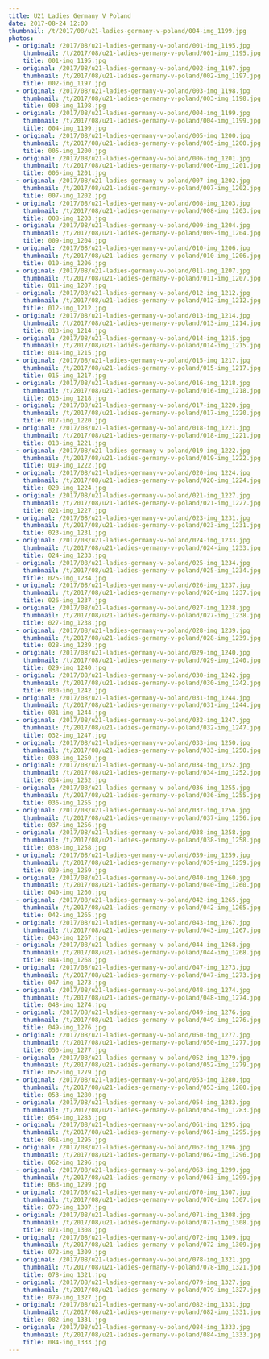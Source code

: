 ```yaml
---
title: U21 Ladies Germany V Poland
date: 2017-08-24 12:00
thumbnail: /t/2017/08/u21-ladies-germany-v-poland/004-img_1199.jpg
photos:
  - original: /2017/08/u21-ladies-germany-v-poland/001-img_1195.jpg
    thumbnail: /t/2017/08/u21-ladies-germany-v-poland/001-img_1195.jpg
    title: 001-img_1195.jpg
  - original: /2017/08/u21-ladies-germany-v-poland/002-img_1197.jpg
    thumbnail: /t/2017/08/u21-ladies-germany-v-poland/002-img_1197.jpg
    title: 002-img_1197.jpg
  - original: /2017/08/u21-ladies-germany-v-poland/003-img_1198.jpg
    thumbnail: /t/2017/08/u21-ladies-germany-v-poland/003-img_1198.jpg
    title: 003-img_1198.jpg
  - original: /2017/08/u21-ladies-germany-v-poland/004-img_1199.jpg
    thumbnail: /t/2017/08/u21-ladies-germany-v-poland/004-img_1199.jpg
    title: 004-img_1199.jpg
  - original: /2017/08/u21-ladies-germany-v-poland/005-img_1200.jpg
    thumbnail: /t/2017/08/u21-ladies-germany-v-poland/005-img_1200.jpg
    title: 005-img_1200.jpg
  - original: /2017/08/u21-ladies-germany-v-poland/006-img_1201.jpg
    thumbnail: /t/2017/08/u21-ladies-germany-v-poland/006-img_1201.jpg
    title: 006-img_1201.jpg
  - original: /2017/08/u21-ladies-germany-v-poland/007-img_1202.jpg
    thumbnail: /t/2017/08/u21-ladies-germany-v-poland/007-img_1202.jpg
    title: 007-img_1202.jpg
  - original: /2017/08/u21-ladies-germany-v-poland/008-img_1203.jpg
    thumbnail: /t/2017/08/u21-ladies-germany-v-poland/008-img_1203.jpg
    title: 008-img_1203.jpg
  - original: /2017/08/u21-ladies-germany-v-poland/009-img_1204.jpg
    thumbnail: /t/2017/08/u21-ladies-germany-v-poland/009-img_1204.jpg
    title: 009-img_1204.jpg
  - original: /2017/08/u21-ladies-germany-v-poland/010-img_1206.jpg
    thumbnail: /t/2017/08/u21-ladies-germany-v-poland/010-img_1206.jpg
    title: 010-img_1206.jpg
  - original: /2017/08/u21-ladies-germany-v-poland/011-img_1207.jpg
    thumbnail: /t/2017/08/u21-ladies-germany-v-poland/011-img_1207.jpg
    title: 011-img_1207.jpg
  - original: /2017/08/u21-ladies-germany-v-poland/012-img_1212.jpg
    thumbnail: /t/2017/08/u21-ladies-germany-v-poland/012-img_1212.jpg
    title: 012-img_1212.jpg
  - original: /2017/08/u21-ladies-germany-v-poland/013-img_1214.jpg
    thumbnail: /t/2017/08/u21-ladies-germany-v-poland/013-img_1214.jpg
    title: 013-img_1214.jpg
  - original: /2017/08/u21-ladies-germany-v-poland/014-img_1215.jpg
    thumbnail: /t/2017/08/u21-ladies-germany-v-poland/014-img_1215.jpg
    title: 014-img_1215.jpg
  - original: /2017/08/u21-ladies-germany-v-poland/015-img_1217.jpg
    thumbnail: /t/2017/08/u21-ladies-germany-v-poland/015-img_1217.jpg
    title: 015-img_1217.jpg
  - original: /2017/08/u21-ladies-germany-v-poland/016-img_1218.jpg
    thumbnail: /t/2017/08/u21-ladies-germany-v-poland/016-img_1218.jpg
    title: 016-img_1218.jpg
  - original: /2017/08/u21-ladies-germany-v-poland/017-img_1220.jpg
    thumbnail: /t/2017/08/u21-ladies-germany-v-poland/017-img_1220.jpg
    title: 017-img_1220.jpg
  - original: /2017/08/u21-ladies-germany-v-poland/018-img_1221.jpg
    thumbnail: /t/2017/08/u21-ladies-germany-v-poland/018-img_1221.jpg
    title: 018-img_1221.jpg
  - original: /2017/08/u21-ladies-germany-v-poland/019-img_1222.jpg
    thumbnail: /t/2017/08/u21-ladies-germany-v-poland/019-img_1222.jpg
    title: 019-img_1222.jpg
  - original: /2017/08/u21-ladies-germany-v-poland/020-img_1224.jpg
    thumbnail: /t/2017/08/u21-ladies-germany-v-poland/020-img_1224.jpg
    title: 020-img_1224.jpg
  - original: /2017/08/u21-ladies-germany-v-poland/021-img_1227.jpg
    thumbnail: /t/2017/08/u21-ladies-germany-v-poland/021-img_1227.jpg
    title: 021-img_1227.jpg
  - original: /2017/08/u21-ladies-germany-v-poland/023-img_1231.jpg
    thumbnail: /t/2017/08/u21-ladies-germany-v-poland/023-img_1231.jpg
    title: 023-img_1231.jpg
  - original: /2017/08/u21-ladies-germany-v-poland/024-img_1233.jpg
    thumbnail: /t/2017/08/u21-ladies-germany-v-poland/024-img_1233.jpg
    title: 024-img_1233.jpg
  - original: /2017/08/u21-ladies-germany-v-poland/025-img_1234.jpg
    thumbnail: /t/2017/08/u21-ladies-germany-v-poland/025-img_1234.jpg
    title: 025-img_1234.jpg
  - original: /2017/08/u21-ladies-germany-v-poland/026-img_1237.jpg
    thumbnail: /t/2017/08/u21-ladies-germany-v-poland/026-img_1237.jpg
    title: 026-img_1237.jpg
  - original: /2017/08/u21-ladies-germany-v-poland/027-img_1238.jpg
    thumbnail: /t/2017/08/u21-ladies-germany-v-poland/027-img_1238.jpg
    title: 027-img_1238.jpg
  - original: /2017/08/u21-ladies-germany-v-poland/028-img_1239.jpg
    thumbnail: /t/2017/08/u21-ladies-germany-v-poland/028-img_1239.jpg
    title: 028-img_1239.jpg
  - original: /2017/08/u21-ladies-germany-v-poland/029-img_1240.jpg
    thumbnail: /t/2017/08/u21-ladies-germany-v-poland/029-img_1240.jpg
    title: 029-img_1240.jpg
  - original: /2017/08/u21-ladies-germany-v-poland/030-img_1242.jpg
    thumbnail: /t/2017/08/u21-ladies-germany-v-poland/030-img_1242.jpg
    title: 030-img_1242.jpg
  - original: /2017/08/u21-ladies-germany-v-poland/031-img_1244.jpg
    thumbnail: /t/2017/08/u21-ladies-germany-v-poland/031-img_1244.jpg
    title: 031-img_1244.jpg
  - original: /2017/08/u21-ladies-germany-v-poland/032-img_1247.jpg
    thumbnail: /t/2017/08/u21-ladies-germany-v-poland/032-img_1247.jpg
    title: 032-img_1247.jpg
  - original: /2017/08/u21-ladies-germany-v-poland/033-img_1250.jpg
    thumbnail: /t/2017/08/u21-ladies-germany-v-poland/033-img_1250.jpg
    title: 033-img_1250.jpg
  - original: /2017/08/u21-ladies-germany-v-poland/034-img_1252.jpg
    thumbnail: /t/2017/08/u21-ladies-germany-v-poland/034-img_1252.jpg
    title: 034-img_1252.jpg
  - original: /2017/08/u21-ladies-germany-v-poland/036-img_1255.jpg
    thumbnail: /t/2017/08/u21-ladies-germany-v-poland/036-img_1255.jpg
    title: 036-img_1255.jpg
  - original: /2017/08/u21-ladies-germany-v-poland/037-img_1256.jpg
    thumbnail: /t/2017/08/u21-ladies-germany-v-poland/037-img_1256.jpg
    title: 037-img_1256.jpg
  - original: /2017/08/u21-ladies-germany-v-poland/038-img_1258.jpg
    thumbnail: /t/2017/08/u21-ladies-germany-v-poland/038-img_1258.jpg
    title: 038-img_1258.jpg
  - original: /2017/08/u21-ladies-germany-v-poland/039-img_1259.jpg
    thumbnail: /t/2017/08/u21-ladies-germany-v-poland/039-img_1259.jpg
    title: 039-img_1259.jpg
  - original: /2017/08/u21-ladies-germany-v-poland/040-img_1260.jpg
    thumbnail: /t/2017/08/u21-ladies-germany-v-poland/040-img_1260.jpg
    title: 040-img_1260.jpg
  - original: /2017/08/u21-ladies-germany-v-poland/042-img_1265.jpg
    thumbnail: /t/2017/08/u21-ladies-germany-v-poland/042-img_1265.jpg
    title: 042-img_1265.jpg
  - original: /2017/08/u21-ladies-germany-v-poland/043-img_1267.jpg
    thumbnail: /t/2017/08/u21-ladies-germany-v-poland/043-img_1267.jpg
    title: 043-img_1267.jpg
  - original: /2017/08/u21-ladies-germany-v-poland/044-img_1268.jpg
    thumbnail: /t/2017/08/u21-ladies-germany-v-poland/044-img_1268.jpg
    title: 044-img_1268.jpg
  - original: /2017/08/u21-ladies-germany-v-poland/047-img_1273.jpg
    thumbnail: /t/2017/08/u21-ladies-germany-v-poland/047-img_1273.jpg
    title: 047-img_1273.jpg
  - original: /2017/08/u21-ladies-germany-v-poland/048-img_1274.jpg
    thumbnail: /t/2017/08/u21-ladies-germany-v-poland/048-img_1274.jpg
    title: 048-img_1274.jpg
  - original: /2017/08/u21-ladies-germany-v-poland/049-img_1276.jpg
    thumbnail: /t/2017/08/u21-ladies-germany-v-poland/049-img_1276.jpg
    title: 049-img_1276.jpg
  - original: /2017/08/u21-ladies-germany-v-poland/050-img_1277.jpg
    thumbnail: /t/2017/08/u21-ladies-germany-v-poland/050-img_1277.jpg
    title: 050-img_1277.jpg
  - original: /2017/08/u21-ladies-germany-v-poland/052-img_1279.jpg
    thumbnail: /t/2017/08/u21-ladies-germany-v-poland/052-img_1279.jpg
    title: 052-img_1279.jpg
  - original: /2017/08/u21-ladies-germany-v-poland/053-img_1280.jpg
    thumbnail: /t/2017/08/u21-ladies-germany-v-poland/053-img_1280.jpg
    title: 053-img_1280.jpg
  - original: /2017/08/u21-ladies-germany-v-poland/054-img_1283.jpg
    thumbnail: /t/2017/08/u21-ladies-germany-v-poland/054-img_1283.jpg
    title: 054-img_1283.jpg
  - original: /2017/08/u21-ladies-germany-v-poland/061-img_1295.jpg
    thumbnail: /t/2017/08/u21-ladies-germany-v-poland/061-img_1295.jpg
    title: 061-img_1295.jpg
  - original: /2017/08/u21-ladies-germany-v-poland/062-img_1296.jpg
    thumbnail: /t/2017/08/u21-ladies-germany-v-poland/062-img_1296.jpg
    title: 062-img_1296.jpg
  - original: /2017/08/u21-ladies-germany-v-poland/063-img_1299.jpg
    thumbnail: /t/2017/08/u21-ladies-germany-v-poland/063-img_1299.jpg
    title: 063-img_1299.jpg
  - original: /2017/08/u21-ladies-germany-v-poland/070-img_1307.jpg
    thumbnail: /t/2017/08/u21-ladies-germany-v-poland/070-img_1307.jpg
    title: 070-img_1307.jpg
  - original: /2017/08/u21-ladies-germany-v-poland/071-img_1308.jpg
    thumbnail: /t/2017/08/u21-ladies-germany-v-poland/071-img_1308.jpg
    title: 071-img_1308.jpg
  - original: /2017/08/u21-ladies-germany-v-poland/072-img_1309.jpg
    thumbnail: /t/2017/08/u21-ladies-germany-v-poland/072-img_1309.jpg
    title: 072-img_1309.jpg
  - original: /2017/08/u21-ladies-germany-v-poland/078-img_1321.jpg
    thumbnail: /t/2017/08/u21-ladies-germany-v-poland/078-img_1321.jpg
    title: 078-img_1321.jpg
  - original: /2017/08/u21-ladies-germany-v-poland/079-img_1327.jpg
    thumbnail: /t/2017/08/u21-ladies-germany-v-poland/079-img_1327.jpg
    title: 079-img_1327.jpg
  - original: /2017/08/u21-ladies-germany-v-poland/082-img_1331.jpg
    thumbnail: /t/2017/08/u21-ladies-germany-v-poland/082-img_1331.jpg
    title: 082-img_1331.jpg
  - original: /2017/08/u21-ladies-germany-v-poland/084-img_1333.jpg
    thumbnail: /t/2017/08/u21-ladies-germany-v-poland/084-img_1333.jpg
    title: 084-img_1333.jpg
---
```

